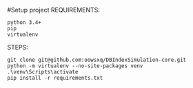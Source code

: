 #Setup project
REQUIREMENTS:
```
python 3.4+
pip
virtualenv
```
STEPS:
```
git clone git@github.com:oowsxq/DBIndexSimulation-core.git
python -m virtualenv --no-site-packages venv
.\venv\Scripts\activate
pip install -r requirements.txt
```